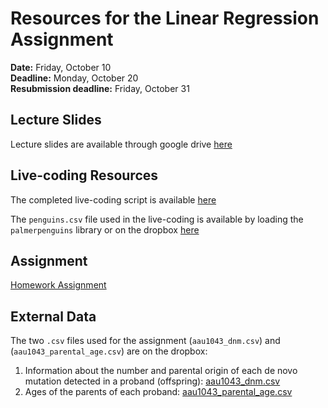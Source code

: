 # Resources for the Linear Regression Assignment

**Date:** Friday, October 10\
**Deadline:** Monday, October 20\
**Resubmission deadline:** Friday, October 31

## Lecture Slides

Lecture slides are available through google drive [here](https://docs.google.com/presentation/d/1S_cQxSfdBpt2lYqX-6s1m1tDnwEFhcvoVLcqY3W4ch0/edit?usp=sharing)

## Live-coding Resources

The completed live-coding script is available [here](https://github.com/bxlab/cmdb-quantbio/blob/main/assignments/lab/linear_regression/livecoding_resources/live_coding.R)

The `penguins.csv` file used in the live-coding is available by loading the `palmerpenguins` library or on the dropbox [here](https://www.dropbox.com/scl/fi/flfxjjmt1vc325d351yj9/penguins.csv?rlkey=s0yz11e6qbwvchbto29res4if&st=pgyj6ilp&dl=0)

## Assignment
[Homework Assignment](../assignments/lab/linear_regression/assignment/)

## External Data

The two `.csv` files used for the assignment (`aau1043_dnm.csv`) and (`aau1043_parental_age.csv`) are on the dropbox:

1.  Information about the number and parental origin of each de novo mutation detected in a proband (offspring): [aau1043_dnm.csv](https://www.dropbox.com/scl/fi/6e28a3dow872fi02cp537/aau1043_dnm.csv?rlkey=l3gs7fb6igff4el5ov6wg96ai&dl=0)
2.  Ages of the parents of each proband: [aau1043_parental_age.csv](https://www.dropbox.com/scl/fi/sjrq1x1g30h0j10ktxysi/aau1043_parental_age.csv?rlkey=e9g3m9iq4tfsm9ski7w4vb0bf&dl=0)
